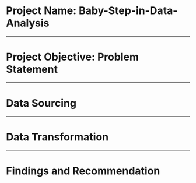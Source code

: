 # Project Name: Baby-Step-in-Data-Analysis

----
# Project Objective: Problem Statement



----
# Data Sourcing



----
# Data Transformation



----
# Findings and Recommendation
